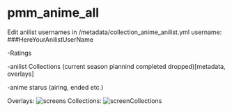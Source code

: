 # pmm_anime_all

Edit anilist usernames in /metadata/collection_anime_anilist.yml   username: ###HereYourAnilistUserName

-Ratings

-anilist Collections (current season plannind completed dropped)[metadata, overlays]

-anime starus (airing, ended etc.) 

Overlays:
![screens](https://github.com/Craftwork2720/pmm_anime_all/assets/130354761/775acee5-aa6e-44e1-8a63-7b7531dec868)
Collections:
![screenCollections](https://github.com/Craftwork2720/pmm_anime_all/assets/130354761/5b9966bb-ea9a-4cdd-87b1-7b9b7d7761ef)
